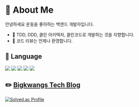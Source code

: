 # :wave: About Me
안녕하세요 운동을 좋아하는 백앤드 개발자입니다.
- 🥇 TDD, DDD, 클린 아키텍처, 클린코드로 개발하는 것을 지향합니다.
- 👏 코드 리뷰는 언제나 환영합니다.

## :toolbox: **Language**
<img src="https://img.shields.io/badge/nodedotjs-339933?style=for-the-badge&logo=nodedotjs&logoColor=white"> <img src="https://img.shields.io/badge/typescript-3178C6?style=for-the-badge&logo=typescript&logoColor=white"> <img src="https://img.shields.io/badge/javascript-F7DF1E?style=for-the-badge&logo=javascript&logoColor=white"> <img src="https://img.shields.io/badge/Python-3776AB?style=for-the-badge&logo=Python&logoColor=white"> <img src="https://img.shields.io/badge/cplusplus-00599C?style=for-the-badge&logo=cplusplus&logoColor=white">

## ✏️ [Bigkwangs Tech Blog](https://bigkwangs.tistory.com)

[![Solved.ac Profile](http://mazassumnida.wtf/api/generate_badge?boj=rhkdguskim)](https://solved.ac/rhkdguskim)
